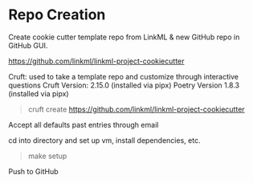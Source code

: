 
# Repo Creation

Create cookie cutter template repo from LinkML & new GitHub repo in GitHub GUI.

<https://github.com/linkml/linkml-project-cookiecutter>

Cruft: used to take a template repo and customize through interactive questions
Cruft Version: 2.15.0 (installed via pipx)
Poetry Version 1.8.3 (installed via pipx)

> cruft create https://github.com/linkml/linkml-project-cookiecutter

Accept all defaults past entries through email

cd into directory and set up vm, install dependencies, etc. 

> make setup

Push to GitHub





